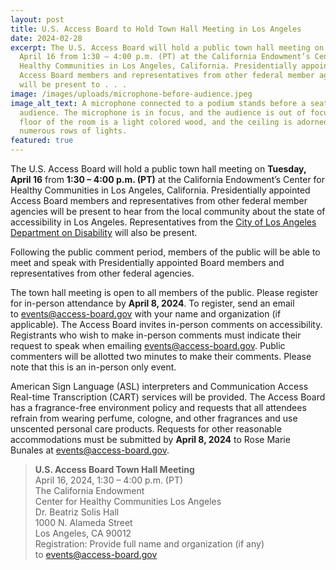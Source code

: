 ```yaml
---
layout: post
title: U.S. Access Board to Hold Town Hall Meeting in Los Angeles
date: 2024-02-28
excerpt: The U.S. Access Board will hold a public town hall meeting on Tuesday,
  April 16 from 1:30 – 4:00 p.m. (PT) at the California Endowment’s Center for
  Healthy Communities in Los Angeles, California. Presidentially appointed
  Access Board members and representatives from other federal member agencies
  will be present to . . .
image: /images/uploads/microphone-before-audience.jpeg
image_alt_text: A microphone connected to a podium stands before a seated
  audience. The microphone is in focus, and the audience is out of focus. The
  floor of the room is a light colored wood, and the ceiling is adorned with
  numerous rows of lights.
featured: true
---
```

The U.S. Access Board will hold a public town hall meeting on **Tuesday, April 16** from **1:30 – 4:00 p.m. (PT)** at the California Endowment’s Center for Healthy Communities in Los Angeles, California. Presidentially appointed Access Board members and representatives from other federal member agencies will be present to hear from the local community about the state of accessibility in Los Angeles. Representatives from the [City of Los Angeles Department on Disability](https://disability.lacity.gov/) will also be present.

Following the public comment period, members of the public will be able to meet and speak with Presidentially appointed Board members and representatives from other federal agencies.

The town hall meeting is open to all members of the public. Please register for in-person attendance by **April 8, 2024**. To register, send an email to [events@access-board.gov](mailto:events@access-board.gov) with your name and organization (if applicable). The Access Board invites in-person comments on accessibility. Registrants who wish to make in-person comments must indicate their request to speak when emailing [events@access-board.gov](mailto:events@access-board.gov). Public commenters will be allotted two minutes to make their comments. Please note that this is an in-person only event.

American Sign Language (ASL) interpreters and Communication Access Real-time Transcription (CART) services will be provided. The Access Board has a fragrance-free environment policy and requests that all attendees refrain from wearing perfume, cologne, and other fragrances and use unscented personal care products. Requests for other reasonable accommodations must be submitted by **April 8, 2024** to Rose Marie Bunales at [events@access-board.gov](mailto:events@access-board.gov).

> **U.S. Access Board Town Hall Meeting** \
> April 16, 2024, 1:30 – 4:00 p.m. (PT) \
> The California Endowment\
> Center for Healthy Communities Los Angeles\
> Dr. Beatriz Solis Hall\
> 1000 N. Alameda Street\
> Los Angeles, CA 90012\
> Registration: Provide full name and organization (if any) to [events@access-board.gov](mailto:events@access-board.gov)
